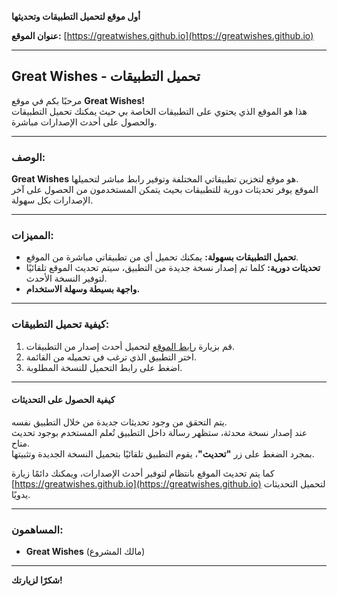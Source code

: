 

**أول موقع لتحميل التطبيقات وتحديثها**

**عنوان الموقع:** [https://greatwishes.github.io](https://greatwishes.github.io)

---

## Great Wishes - تحميل التطبيقات

مرحبًا بكم في موقع **Great Wishes!**  
هذا هو الموقع الذي يحتوي على التطبيقات الخاصة بي حيث يمكنك تحميل التطبيقات والحصول على أحدث الإصدارات مباشرة.

---

### الوصف:

**Great Wishes** هو موقع لتخزين تطبيقاتي المختلفة وتوفير رابط مباشر لتحميلها.  
الموقع يوفر تحديثات دورية للتطبيقات بحيث يتمكن المستخدمون من الحصول على آخر الإصدارات بكل سهولة.

---

### المميزات:

- **تحميل التطبيقات بسهولة:** يمكنك تحميل أي من تطبيقاتي مباشرة من الموقع.  
- **تحديثات دورية:** كلما تم إصدار نسخة جديدة من التطبيق، سيتم تحديث الموقع تلقائيًا لتوفير النسخة الأحدث.  
- **واجهة بسيطة وسهلة الاستخدام.**

---

### كيفية تحميل التطبيقات:

1. قم بزيارة [رابط الموقع](https://greatwishes.github.io) لتحميل أحدث إصدار من التطبيقات.  
2. اختر التطبيق الذي ترغب في تحميله من القائمة.  
3. اضغط على رابط التحميل للنسخة المطلوبة.

---

#### كيفية الحصول على التحديثات

يتم التحقق من وجود تحديثات جديدة من خلال التطبيق نفسه.  
عند إصدار نسخة محدثة، ستظهر رسالة داخل التطبيق تُعلم المستخدم بوجود تحديث متاح.  
بمجرد الضغط على زر **"تحديث"**، يقوم التطبيق تلقائيًا بتحميل النسخة الجديدة وتثبيتها.

كما يتم تحديث الموقع بانتظام لتوفير أحدث الإصدارات، ويمكنك دائمًا زيارة  
[https://greatwishes.github.io](https://greatwishes.github.io) لتحميل التحديثات يدويًا.

---

### المساهمون:

- **Great Wishes** (مالك المشروع)

---

**شكرًا لزيارتك!**
